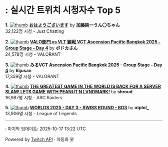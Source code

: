 # : 실시간 트위치 시청자수 Top 5

**1.** [![thumb](https://static-cdn.jtvnw.net/previews-ttv/live_user_kato_junichi0817-320x180.jpg)](https://twitch.tv/加藤純一うん〇ちゃん)
**[おはようございます](https://twitch.tv/加藤純一うん〇ちゃん)** by **加藤純一うん〇ちゃん**<br>32,122명 시청  - Just Chatting

**2.** [![thumb](https://static-cdn.jtvnw.net/previews-ttv/live_user_vodkavdk-320x180.jpg)](https://twitch.tv/ボドカさん)
**[VALO部門 vs VLT 観戦 VCT Ascension Pacific Bangkok 2025 - Group Stage - Day 4](https://twitch.tv/ボドカさん)** by **ボドカさん**<br>24,578명 시청  - VALORANT

**3.** [![thumb](https://static-cdn.jtvnw.net/previews-ttv/live_user_bijusan-320x180.jpg)](https://twitch.tv/Bijusan)
**[みるVCT Ascension Pacific Bangkok 2025 - Group Stage - Day 4](https://twitch.tv/Bijusan)** by **Bijusan**<br>17,359명 시청  - VALORANT

**4.** [![thumb](https://static-cdn.jtvnw.net/previews-ttv/live_user_shroud-320x180.jpg)](https://twitch.tv/shroud)
**[THE GREATEST GAME IN THE WORLD IS BACK FOR A SERVER SLAM! LETS GAME WITH PEANUT N LVNDMARK!](https://twitch.tv/shroud)** by **shroud**<br>16,987명 시청  - ARC Raiders

**5.** [![thumb](https://static-cdn.jtvnw.net/previews-ttv/live_user_otplol_-320x180.jpg)](https://twitch.tv/otplol_)
**[WORLDS 2025 - DAY 3 - SWISS ROUND - BO3](https://twitch.tv/otplol_)** by **otplol_**<br>13,906명 시청  - League of Legends


---
: 마지막 업데이트: 2025-10-17 13:22 UTC

Powered by [Twitch API](https://dev.twitch.tv/docs/api/reference) · 자동화 봇